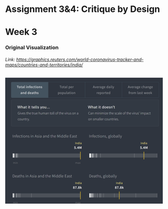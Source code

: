 # Assignment 3&4: Critique by Design
# Week 3

### Original Visualization
###### Link: https://graphics.reuters.com/world-coronavirus-tracker-and-maps/countries-and-territories/india/
![alt text](Original_screenshot.PNG)
